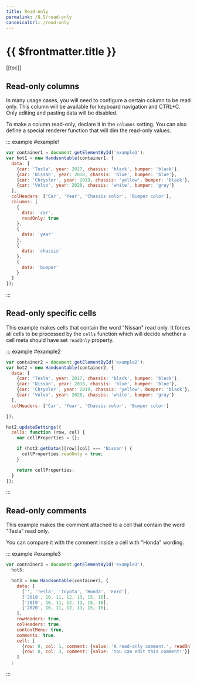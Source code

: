 ```yaml
---
title: Read-only
permalink: /8.5/read-only
canonicalUrl: /read-only
---
```


# {{ $frontmatter.title }}

[[toc]]

## Read-only columns

In many usage cases, you will need to configure a certain column to be read only. This column will be available for keyboard navigation and CTRL+C. Only editing and pasting data will be disabled.

To make a column read-only, declare it in the `columns` setting. You can also define a special renderer function that will dim the read-only values.

::: example #example1
```js
var container1 = document.getElementById('example1');
var hot1 = new Handsontable(container1, {
  data: [
    {car: 'Tesla', year: 2017, chassis: 'black', bumper: 'black'},
    {car: 'Nissan', year: 2018, chassis: 'blue', bumper: 'blue'},
    {car: 'Chrysler', year: 2019, chassis: 'yellow', bumper: 'black'},
    {car: 'Volvo', year: 2020, chassis: 'white', bumper: 'gray'}
  ],
  colHeaders: ['Car', 'Year', 'Chassis color', 'Bumper color'],
  columns: [
    {
      data: 'car',
      readOnly: true
    },
    {
      data: 'year'
    },
    {
      data: 'chassis'
    },
    {
      data: 'bumper'
    }
  ]
});
```
:::

## Read-only specific cells

This example makes cells that contain the word "Nissan" read only. It forces all cells to be processed by the `cells` function which will decide whether a cell meta should have set `readOnly` property.

::: example #example2
```js
var container2 = document.getElementById('example2');
var hot2 = new Handsontable(container2, {
  data: [
    {car: 'Tesla', year: 2017, chassis: 'black', bumper: 'black'},
    {car: 'Nissan', year: 2018, chassis: 'blue', bumper: 'blue'},
    {car: 'Chrysler', year: 2019, chassis: 'yellow', bumper: 'black'},
    {car: 'Volvo', year: 2020, chassis: 'white', bumper: 'gray'}
  ],
  colHeaders: ['Car', 'Year', 'Chassis color', 'Bumper color']

});

hot2.updateSettings({
  cells: function (row, col) {
    var cellProperties = {};

    if (hot2.getData()[row][col] === 'Nissan') {
      cellProperties.readOnly = true;
    }

    return cellProperties;
  }
});
```
:::

## Read-only comments

This example makes the comment attached to a cell that contain the word "Tesla" read only.

You can compare it with the comment inside a cell with "Honda" wording.

::: example #example3
```js
var container3 = document.getElementById('example3'),
  hot3;

  hot3 = new Handsontable(container3, {
    data: [
      ['', 'Tesla', 'Toyota', 'Honda', 'Ford'],
      ['2018', 10, 11, 12, 13, 15, 16],
      ['2019', 10, 11, 12, 13, 15, 16],
      ['2020', 10, 11, 12, 13, 15, 16],
    ],
    rowHeaders: true,
    colHeaders: true,
    contextMenu: true,
    comments: true,
    cell: [
      {row: 0, col: 1, comment: {value: 'A read-only comment.', readOnly: true}},
      {row: 0, col: 3, comment: {value: 'You can edit this comment!'}}
    ]
  ;
```
:::
